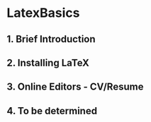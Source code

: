 # LatexBasics


## 1. Brief Introduction 

## 2. Installing LaTeX 

## 3. Online Editors - CV/Resume

## 4. To be determined
